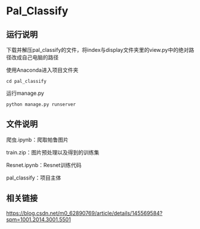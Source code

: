 # Pal_Classify
## 运行说明
下载并解压pal_classify的文件，将index与display文件夹里的view.py中的绝对路径改成自己电脑的路径

使用Anaconda进入项目文件夹

`cd pal_classify`

运行manage.py

`python manage.py runserver`

## 文件说明
爬虫.ipynb：爬取帕鲁图片

train.zip：图片预处理以及得到的训练集

Resnet.ipynb：Resnet训练代码

pal_classify：项目主体
## 相关链接
https://blog.csdn.net/m0_62890769/article/details/145569584?spm=1001.2014.3001.5501
